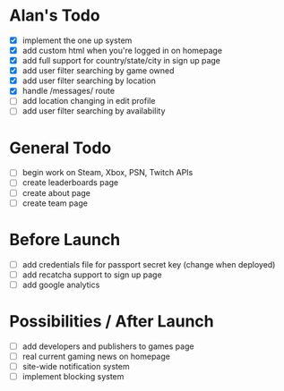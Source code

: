 # Alan's Todo
- [X] implement the one up system
- [X] add custom html when you're logged in on homepage
- [X] add full support for country/state/city in sign up page
- [X] add user filter searching by game owned
- [X] add user filter searching by location
- [X] handle /messages/ route
- [ ] add location changing in edit profile
- [ ] add user filter searching by availability

# General Todo
- [ ] begin work on Steam, Xbox, PSN, Twitch APIs
- [ ] create leaderboards page
- [ ] create about page
- [ ] create team page

# Before Launch
- [ ] add credentials file for passport secret key (change when deployed)
- [ ] add recatcha support to sign up page
- [ ] add google analytics

# Possibilities / After Launch
- [ ] add developers and publishers to games page
- [ ] real current gaming news on homepage
- [ ] site-wide notification system
- [ ] implement blocking system

